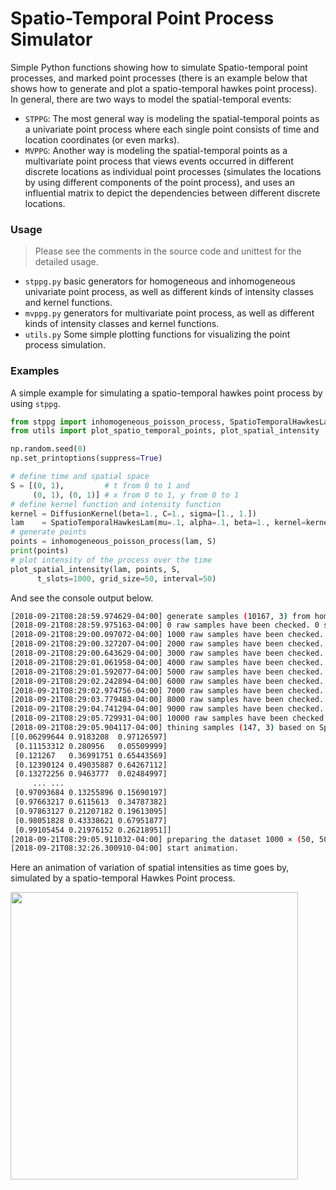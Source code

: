 Spatio-Temporal Point Process Simulator
===

Simple Python functions showing how to simulate Spatio-temporal point processes, and marked point processes (there is an example below that shows how to generate and plot a spatio-temporal hawkes point process). In general, there are two ways to model the spatial-temporal events:

- `STPPG`: The most general way is modeling the spatial-temporal points as a univariate point process where each single point consists of time and location coordinates (or even marks).
- `MVPPG`: Another way is modeling the spatial-temporal points as a multivariate point process that views events occurred in different discrete locations as individual point processes (simulates the locations by using different components of the point process), and uses an influential matrix to depict the dependencies between different discrete locations.

### Usage

> Please see the comments in the source code and unittest for the detailed usage.

- `stppg.py` basic generators for homogeneous and inhomogeneous univariate point process, as well as different kinds of intensity classes and kernel functions.
- `mvppg.py` generators for multivariate point process, as well as different kinds of intensity classes and kernel functions.
- `utils.py` Some simple plotting functions for visualizing the point process simulation.

### Examples

A simple example for simulating a spatio-temporal hawkes point process by using `stppg`.
```python
from stppg import inhomogeneous_poisson_process, SpatioTemporalHawkesLam, DiffusionKernel
from utils import plot_spatio_temporal_points, plot_spatial_intensity

np.random.seed(0)
np.set_printoptions(suppress=True)

# define time and spatial space
S = [(0, 1),         # t from 0 to 1 and
     (0, 1), (0, 1)] # x from 0 to 1, y from 0 to 1
# define kernel function and intensity function
kernel = DiffusionKernel(beta=1., C=1., sigma=[1., 1.])
lam    = SpatioTemporalHawkesLam(mu=.1, alpha=.1, beta=1., kernel=kernel, maximum=1e+4)
# generate points
points = inhomogeneous_poisson_process(lam, S)
print(points)
# plot intensity of the process over the time
plot_spatial_intensity(lam, points, S,
      t_slots=1000, grid_size=50, interval=50)
```

And see the console output below.
```bash
[2018-09-21T08:28:59.974629-04:00] generate samples (10167, 3) from homogeneous poisson point process
[2018-09-21T08:28:59.975163-04:00] 0 raw samples have been checked. 0 samples have been retained.
[2018-09-21T08:29:00.097072-04:00] 1000 raw samples have been checked. 1 samples have been retained.
[2018-09-21T08:29:00.327207-04:00] 2000 raw samples have been checked. 11 samples have been retained.
[2018-09-21T08:29:00.643629-04:00] 3000 raw samples have been checked. 21 samples have been retained.
[2018-09-21T08:29:01.061958-04:00] 4000 raw samples have been checked. 51 samples have been retained.
[2018-09-21T08:29:01.592077-04:00] 5000 raw samples have been checked. 71 samples have been retained.
[2018-09-21T08:29:02.242894-04:00] 6000 raw samples have been checked. 88 samples have been retained.
[2018-09-21T08:29:02.974756-04:00] 7000 raw samples have been checked. 100 samples have been retained.
[2018-09-21T08:29:03.779483-04:00] 8000 raw samples have been checked. 110 samples have been retained.
[2018-09-21T08:29:04.741294-04:00] 9000 raw samples have been checked. 128 samples have been retained.
[2018-09-21T08:29:05.729931-04:00] 10000 raw samples have been checked. 146 samples have been retained.
[2018-09-21T08:29:05.904117-04:00] thining samples (147, 3) based on Spatio-temporal Hawkes point process intensity with mu=0, beta=1 and Diffusion-type Kernel.
[[0.06299644 0.9183208  0.97126597]
 [0.11153312 0.280956   0.05509999]
 [0.121267   0.36991751 0.65443569]
 [0.12390124 0.49035887 0.64267112]
 [0.13272256 0.9463777  0.02484997]
     ... ...
 [0.97093684 0.13255896 0.15690197]
 [0.97663217 0.6115613  0.34787382]
 [0.97863127 0.21207182 0.19613095]
 [0.98051828 0.43338621 0.67951877]
 [0.99105454 0.21976152 0.26218951]]
[2018-09-21T08:29:05.911032-04:00] preparing the dataset 1000 × (50, 50) for plotting.
[2018-09-21T08:32:26.300910-04:00] start animation.
```

Here an animation of variation of spatial intensities as time goes by, simulated by a spatio-temporal Hawkes Point process.

<img width="460" height="460" src="https://github.com/meowoodie/Spatio-Temporal-Point-Process-Simulator/blob/master/results/hpp_clips.gif">
